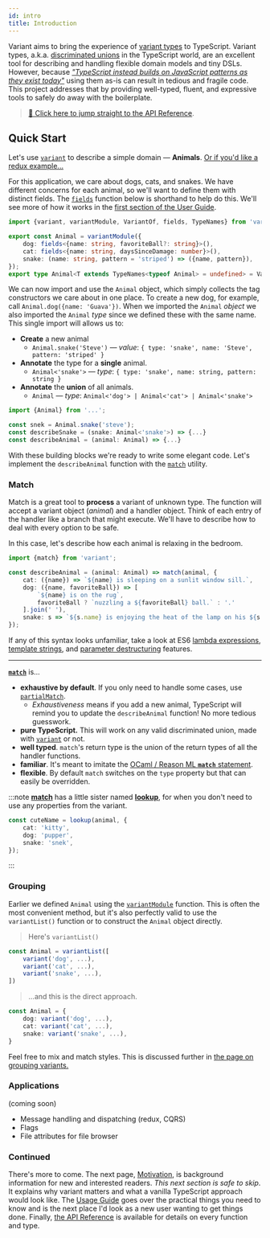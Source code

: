 ```yaml
---
id: intro
title: Introduction
---
```

Variant aims to bring the experience of [variant types](https://dev.realworldocaml.org/variants.html) to TypeScript. Variant types, a.k.a. [discriminated unions](https://www.typescriptlang.org/docs/handbook/advanced-types.html#discriminated-unions) in the TypeScript world, are an excellent tool for describing and handling flexible domain models and tiny DSLs. However, because [*"TypeScript instead builds on JavaScript patterns as they exist today"*](https://www.typescriptlang.org/docs/handbook/advanced-types.html#discriminated-unions) using them as-is can result in tedious and fragile code. This project addresses that by providing well-typed, fluent, and expressive tools to safely do away with the boilerplate.

> [🧠 Click here to jump straight to the API Reference](api.md).

## Quick Start 

Let's use [`variant`](use/variant) to describe a simple domain — **Animals**. [Or if you'd like a redux example...](use/redux)

For this application, we care about dogs, cats, and snakes. We have different concerns for each animal, so we'll want to define them with distinct fields. The [`fields`](api.md#fields) function below is shorthand to help do this. We'll see more of how it works in the [first section of the User Guide](use/variant).
```typescript
import {variant, variantModule, VariantOf, fields, TypeNames} from 'variant';

export const Animal = variantModule({
    dog: fields<{name: string, favoriteBall?: string}>(),
    cat: fields<{name: string, daysSinceDamage: number}>(),
    snake: (name: string, pattern = 'striped') => ({name, pattern}),
});
export type Animal<T extends TypeNames<typeof Animal> = undefined> = VariantOf<typeof Animal, T>;
```

We can now import and use the `Animal` object, which simply collects the tag constructors we care about in one place. To create a new dog, for example, call `Animal.dog({name: 'Guava'})`. When we imported the `Animal` *object* we also imported the `Animal` *type* since we defined these with the same name. This single import will allows us to:

 - **Create** a new animal
    - `Animal.snake('Steve')` — *value*: `{ type: 'snake', name: 'Steve', pattern: 'striped' }`
 - **Annotate** the type for a **single** animal.
    - `Animal<'snake'>` — *type*: `{ type: 'snake', name: string, pattern: string }`
 - **Annotate** the **union** of all animals.
    - `Animal` — *type*: `Animal<'dog'> | Animal<'cat'> | Animal<'snake'>`

```typescript
import {Animal} from '...';

const snek = Animal.snake('steve');
const describeSnake = (snake: Animal<'snake'>) => {...}
const describeAnimal = (animal: Animal) => {...}
```

With these building blocks we're ready to write some elegant code. Let's implement the `describeAnimal` function with the [`match`](api.md#match) utility.

### Match

Match is a great tool to **process** a variant of unknown type. The function will accept a variant object (*animal*) and a handler object. Think of each entry of the handler like a branch that might execute. We'll have to describe how to deal with every option to be safe. 

In this case, let's describe how each animal is relaxing in the bedroom.

```typescript
import {match} from 'variant';

const describeAnimal = (animal: Animal) => match(animal, {
    cat: ({name}) => `${name} is sleeping on a sunlit window sill.`,
    dog: ({name, favoriteBall}) => [
        `${name} is on the rug`,
        favoriteBall ? `nuzzling a ${favoriteBall} ball.` : '.' 
    ].join(' '),
    snake: s => `${s.name} is enjoying the heat of the lamp on his ${s.pattern} skin`,
});
```

If any of this syntax looks unfamiliar, take a look at ES6 [lambda expressions](https://developer.mozilla.org/en-US/docs/Web/JavaScript/Reference/Functions/Arrow_functions), [template strings](https://developer.mozilla.org/en-US/docs/Web/JavaScript/Reference/Template_literals), and [parameter destructuring](https://developer.mozilla.org/en-US/docs/Web/JavaScript/Reference/Operators/Destructuring_assignment#Unpacking_fields_from_objects_passed_as_function_parameter) features. 

****
**[`match`](api.md#match)** is...
  - **exhaustive by default**. If you only need to handle some cases, use [`partialMatch`](api.md#partialmatch).
    - *Exhaustiveness* means if you add a new animal, TypeScript will remind you to update the `describeAnimal` function! No more tedious guesswork.
 - **pure TypeScript.** This will work on any valid discriminated union, made with [`variant`](api.md#variant) or not.
 - **well typed**. `match`'s return type is the union of the return types of all the handler functions.
 - **familiar**. It's meant to imitate the [OCaml / Reason ML **`match`** statement](https://ocaml.org/learn/tutorials/data_types_and_matching.html#Pattern-matching-on-datatypes).
 - **flexible**. By default `match` switches on the `type` property but that can easily be overridden.

:::note
[**match**](api.md#match) has a little sister named [**lookup**](api.md#lookup), for when you don't need to use any properties from the variant.

```typescript
const cuteName = lookup(animal, {
    cat: 'kitty',
    dog: 'pupper',
    snake: 'snek',
});
```
:::

### Grouping

Earlier we defined `Animal` using the [`variantModule`](api.md#variantmodule) function. This is often the most convenient method, but it's also perfectly valid to use the `variantList()` function or to construct the `Animal` object directly.

> Here's `variantList()`
```typescript
const Animal = variantList([
    variant('dog', ...),
    variant('cat', ...),
    variant('snake', ...),
])
```

> ...and this is the direct approach.
```typescript
const Animal = {
    dog: variant('dog', ...),
    cat: variant('cat', ...),
    snake: variant('snake', ...),
}
```

Feel free to mix and match styles. This is discussed further in [the page on grouping variants.](use/grouping)

### Applications

(coming soon)

 - Message handling and dispatching (redux, CQRS)
 - Flags
 - File attributes for file browser


### Continued

There's more to come. The next page, [Motivation](motivation), is background information for new and interested readers. *This next section is safe to skip*. It explains why variant matters and what a vanilla TypeScript approach would look like. The [Usage Guide](use/variant) goes over the practical things you need to know and is the next place I'd look as a new user wanting to get things done. Finally, [the API Reference](api) is available for details on every function and type.